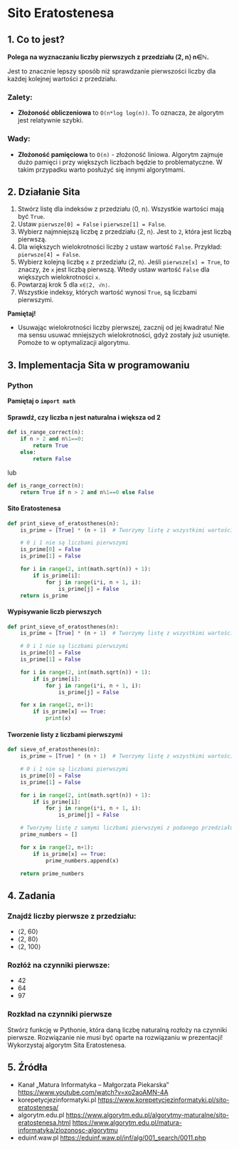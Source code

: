 # Sito Eratostenesa

## 1. Co to jest?
**Polega na wyznaczaniu liczby pierwszych z przedziału ⟨2, n⟩ n∈ℕ.**

Jest to znacznie lepszy sposób niż sprawdzanie pierwszości liczby
dla każdej kolejnej wartości z przedziału.

### Zalety:
- **Złożoność obliczeniowa** to `O(n*log log(n))`. To oznacza, że algorytm jest relatywnie szybki.

### Wady:
- **Złożoność pamięciowa** to `O(n)` - złożoność liniowa. Algorytm zajmuje dużo pamięci i przy większych liczbach będzie to problematyczne. W takim przypadku warto posłużyć się innymi algorytmami. 

## 2. Działanie Sita

1. Stwórz listę dla indeksów z przedziału ⟨0, n⟩. Wszystkie wartości mają być `True`.
2. Ustaw `pierwsze[0] = False` i `pierwsze[1] = False`.
3. Wybierz najmniejszą liczbę z przedziału ⟨2, n⟩. Jest to `2`, która jest liczbą pierwszą.
4. Dla większych wielokrotności liczby `2` ustaw wartość `False`. Przykład: `pierwsze[4] = False`.
5. Wybierz kolejną liczbę `x` z przedziału ⟨2, n⟩. Jeśli `pierwsze[x] = True`, to znaczy, że `x` jest liczbą pierwszą. Wtedy ustaw wartość `False` dla większych wielokrotności `x`.
6. Powtarzaj krok 5 dla `x∈⟨2, √n⟩`.
7. Wszystkie indeksy, których wartość wynosi `True`, są liczbami pierwszymi.

**Pamiętaj!**
- Usuwając wielokrotności liczby pierwszej, zacznij od jej kwadratu! Nie ma sensu usuwać mniejszych wielokrotności, gdyż zostały już usunięte. Pomoże to w optymalizacji algorytmu.

## 3. Implementacja Sita w programowaniu

### Python

**Pamiętaj o `import math`**

#### Sprawdź, czy liczba n jest naturalna i większa od 2
```python
def is_range_correct(n):
    if n > 2 and n%1==0:
        return True
    else:
        return False
```
lub
```python
def is_range_correct(n):
    return True if n > 2 and n%1==0 else False
```

#### Sito Eratostenesa
```python
def print_sieve_of_eratosthenes(n):
    is_prime = [True] * (n + 1)  # Tworzymy listę z wszystkimi wartościami True

    # 0 i 1 nie są liczbami pierwszymi
    is_prime[0] = False
    is_prime[1] = False

    for i in range(2, int(math.sqrt(n)) + 1):
        if is_prime[i]:
            for j in range(i*i, n + 1, i):
                is_prime[j] = False
    return is_prime
```

#### Wypisywanie liczb pierwszych
```python
def print_sieve_of_eratosthenes(n):
    is_prime = [True] * (n + 1)  # Tworzymy listę z wszystkimi wartościami True

    # 0 i 1 nie są liczbami pierwszymi
    is_prime[0] = False
    is_prime[1] = False

    for i in range(2, int(math.sqrt(n)) + 1):
        if is_prime[i]:
            for j in range(i*i, n + 1, i):
                is_prime[j] = False

    for x in range(2, n+1):
        if is_prime[x] == True:
            print(x)
```

#### Tworzenie listy z liczbami pierwszymi
```python
def sieve_of_eratosthenes(n):
    is_prime = [True] * (n + 1)  # Tworzymy listę z wszystkimi wartościami True

    # 0 i 1 nie są liczbami pierwszymi
    is_prime[0] = False
    is_prime[1] = False

    for i in range(2, int(math.sqrt(n)) + 1):
        if is_prime[i]:
            for j in range(i*i, n + 1, i):
                is_prime[j] = False

    # Tworzymy listę z samymi liczbami pierwszymi z podanego przedziału
    prime_numbers = []

    for x in range(2, n+1):
        if is_prime[x] == True:
            prime_numbers.append(x)

    return prime_numbers
```

## 4. Zadania

### Znajdź liczby pierwsze z przedziału:
- ⟨2, 60⟩
- ⟨2, 80⟩
- ⟨2, 100⟩

### Rozłóż na czynniki pierwsze:
- 42
- 64
- 97

### Rozkład na czynniki pierwsze
Stwórz funkcję w Pythonie, która daną liczbę naturalną rozłoży na czynniki pierwsze.
Rozwiązanie nie musi być oparte na rozwiązaniu w prezentacji! Wykorzystaj algorytm Sita Eratostenesa.

## 5. Źródła

- Kanał „Matura Informatyka – Małgorzata Piekarska”
https://www.youtube.com/watch?v=xo2aoAMN-4A
- korepetycjezinformatyki.pl
https://www.korepetycjezinformatyki.pl/sito-eratostenesa/
- algorytm.edu.pl
https://www.algorytm.edu.pl/algorytmy-maturalne/sito-eratostenesa.html
https://www.algorytm.edu.pl/matura-informatyka/zlozonosc-algorytmu
- eduinf.waw.pl
https://eduinf.waw.pl/inf/alg/001_search/0011.php

